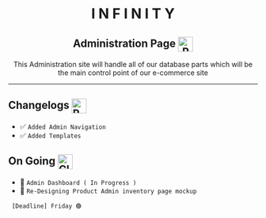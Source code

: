 <h1 align="center"> I N F I N I T Y</h1>
<h2 align="center">Administration Page <img src="https://raw.githubusercontent.com/Tarikul-Islam-Anik/Animated-Fluent-Emojis/master/Emojis/Smilies/Robot.png" alt="Robot" align="center" width="30" height="30" /></h2>
<p align="center">This Administration site will handle all of our database parts which will be the main control point of our e-commerce site</p>
<hr>

## Changelogs <img src="https://raw.githubusercontent.com/Tarikul-Islam-Anik/Animated-Fluent-Emojis/master/Emojis/Travel%20and%20places/Roller%20Coaster.png" alt="Roller Coaster" align="center" width="30" height="30" />
* ✅ ` Added Admin Navigation `
* ✅ ` Added Templates `


## On Going <img src="https://raw.githubusercontent.com/Tarikul-Islam-Anik/Animated-Fluent-Emojis/master/Emojis/Travel%20and%20places/Cloud%20with%20Lightning%20and%20Rain.png" alt="Cloud with Lightning and Rain" width="30" height="30" align="center" />
* 👷 ` Admin Dashboard ( In Progress )  `
* 🎨 ` Re-Designing Product Admin inventory page mockup `
  
` [Deadline] Friday 🟢`
